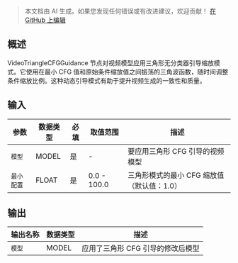 > 本文档由 AI 生成。如果您发现任何错误或有改进建议，欢迎贡献！ [在 GitHub 上编辑](https://github.com/Comfy-Org/embedded-docs/blob/main/comfyui_embedded_docs/docs/VideoTriangleCFGGuidance/zh.md)

## 概述

VideoTriangleCFGGuidance 节点对视频模型应用三角形无分类器引导缩放模式。它使用在最小 CFG 值和原始条件缩放值之间振荡的三角波函数，随时间调整条件缩放比例。这种动态引导模式有助于提升视频生成的一致性和质量。

## 输入

| 参数 | 数据类型 | 必填 | 取值范围 | 描述 |
|-----------|-----------|----------|-------|-------------|
| `模型` | MODEL | 是 | - | 要应用三角形 CFG 引导的视频模型 |
| `最小配置` | FLOAT | 是 | 0.0 - 100.0 | 三角形模式的最小 CFG 缩放值（默认值：1.0） |

## 输出

| 输出名称 | 数据类型 | 描述 |
|-------------|-----------|-------------|
| `模型` | MODEL | 应用了三角形 CFG 引导的修改后模型 |
